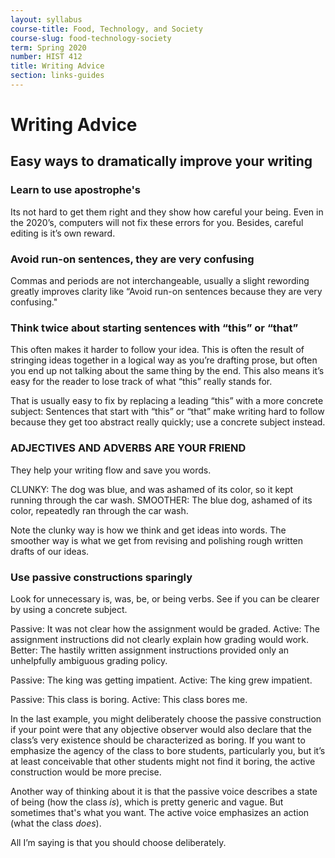 ```yaml
---
layout: syllabus
course-title: Food, Technology, and Society
course-slug: food-technology-society
term: Spring 2020
number: HIST 412
title: Writing Advice
section: links-guides
---
```


# Writing Advice


## Easy ways to dramatically improve your writing


### Learn to use apostrophe's
Its not hard to get them right and they show how careful your being. Even in the 2020’s, computers will not fix these errors for you. Besides, careful editing is it’s own reward.

### Avoid run-on sentences, they are very confusing
Commas and periods are not interchangeable, usually a slight rewording greatly improves clarity like “Avoid run-on sentences because they are very confusing."

### Think twice about starting sentences with “this” or “that”
This often makes it harder to follow your idea. This is often the result of stringing ideas together in a logical way as you’re drafting prose, but often you end up not talking about the same thing by the end. This also means it’s easy for the reader to lose track of what “this” really stands for.

That is usually easy to fix by replacing a leading “this” with a more concrete subject: Sentences that start with “this” or “that” make writing hard to follow because they get too abstract really quickly; use a concrete subject instead.

### ADJECTIVES AND ADVERBS ARE YOUR FRIEND
They help your writing flow and save you words.

CLUNKY: The dog was blue, and was ashamed of its color, so it kept running through the car wash.
SMOOTHER: The blue dog, ashamed of its color, repeatedly ran through the car wash.

Note the clunky way is how we think and get ideas into words. The smoother way is what we get from revising and polishing rough written drafts of our ideas.

### Use passive constructions sparingly
Look for unnecessary is, was, be, or being verbs. See if you can be clearer by using a concrete subject.

Passive: It was not clear how the assignment would be graded.
Active: The assignment instructions did not clearly explain how grading would work.
Better: The hastily written assignment instructions provided only an unhelpfully ambiguous grading policy.

Passive: The king was getting impatient.
Active: The king grew impatient.

Passive: This class is boring.
Active: This class bores me.

In the last example, you might deliberately choose the passive construction if your point were that any objective observer would also declare that the class’s very existence should be characterized as boring. If you want to emphasize the agency of the class to bore students, particularly you, but it’s at least conceivable that other students might not find it boring, the active construction would be more precise.

Another way of thinking about it is that the passive voice describes a state of being (how the class _is_), which is pretty generic and vague. But sometimes that's what you want. The active voice emphasizes an action (what the class _does_).

All I’m saying is that you should choose deliberately.
